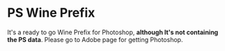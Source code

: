# PS Wine Prefix

It's a ready to go Wine Prefix for Photoshop, **although It's not containing the PS data**. Please go to Adobe page for getting Photoshop.
